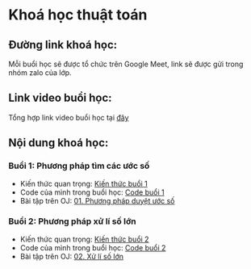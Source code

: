 # Khoá học thuật toán

## Đường link khoá học:

Mỗi buổi học sẽ được tổ chức trên Google Meet, link sẽ được gửi trong nhóm zalo của lớp.

## Link video buổi học:

Tổng hợp link video buổi học tại [đây](https://drive.google.com/drive/folders/1Ipn7ycTK29o4soXM9iUdrWp8XxbL5lVy?usp=sharing)

## Nội dung khoá học:

### Buổi 1: Phương pháp tìm các ước số

- Kiến thức quan trọng: [Kiến thức buổi 1](./01_phương_pháp_xử_lí_ước_số/readme.md)
- Code của mình trong buổi học: [Code buổi 1](./01_phương_pháp_xử_lí_ước_số/test/)
- Bài tập trên OJ: [01. Phương pháp duyệt ước số](http://oj.duong3982.com/contest/thuattoannangcao_01)

### Buổi 2: Phương pháp xử lí số lớn

- Kiến thức quan trọng: [Kiến thức buổi 2](./02_xử_lí_số_lớn/readme.md)
- Code của mình trong buổi học: [Code buổi 2](./02_xử_lí_số_lớn/test/)
- Bài tập trên OJ: [02. Xử lí số lớn](http://oj.duong3982.com/contest/thuattoannangcao_02)

